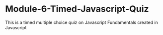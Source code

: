 # Module-6-Timed-Javascript-Quiz
This is a timed multiple choice quiz on Javascript Fundamentals created in Javascript
